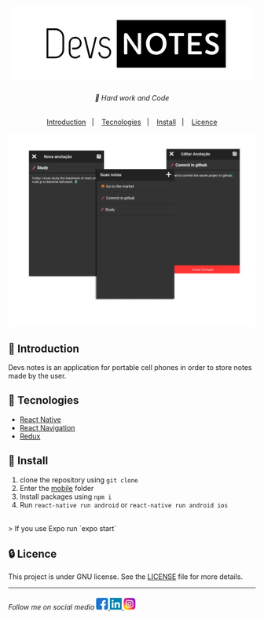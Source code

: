 <h1 align="center">
    <img src="/github/devs-notes-logo.png">
</h1>

<h6 align="center">
🥋 Hard work and Code 
</h6>

<p align="center">
    <a href="#introduction">Introduction</a>&nbsp;&nbsp;&nbsp;|&nbsp;&nbsp;&nbsp;
    <a href="#tecnologies">Tecnologies</a>&nbsp;&nbsp;&nbsp;|&nbsp;&nbsp;&nbsp;
    <a href="#install">Install</a>&nbsp;&nbsp;&nbsp;|&nbsp;&nbsp;&nbsp;
    <a href="#licence">Licence</a>
</p>

<div align="center">
<img src="/github/screen-example.png"/>
</div>


## 🏁 Introduction
<p>Devs notes is an application for portable cell phones in order to store notes made by the user.</p>


## 🚀 Tecnologies

- [React Native]("https://reactnative.dev/")
- [React Navigation]("https://reactnavigation.org/")
- [Redux]("https://redux.js.org/")


## 📲 Install 

1. clone the repository using `git clone`
2. Enter the [mobile](mobile) folder
3. Install packages using `npm i` 
4. Run `react-native run android` or `react-native run android ios`
<br>
> If you use Expo run `expo start`


## 🔒 Licence
This project is under GNU license. See the [LICENSE](LICENSE.md) file for more details.
<br>

---

<h6>
    Follow me on social media 
    <a href="https://www.facebook.com/yanhaw6/">
        <img src="/github/facebook.png" />
    </a>
    <a href="https://www.linkedin.com/in/yankaique/">
        <img src="/github/linkedin.png" />
    </a>
    <a href="https://www.instagram.com/yanhaw6/">
        <img src="/github/instagram.png"/>
    </a>
</h6>




